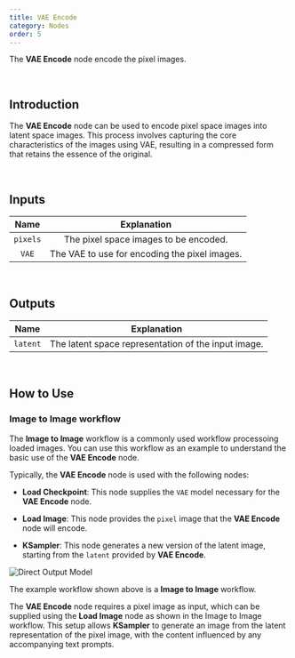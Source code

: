 ```yaml
---
title: VAE Encode
category: Nodes
order: 5
---
```


The **VAE Encode** node encode the pixel images.

<br>

## Introduction

The **VAE Encode** node can be used to encode pixel space images into latent space images. This process involves capturing the core characteristics of the images using VAE, resulting in a compressed form that retains the essence of the original.

<br>

## Inputs

|     Name     | Explanation                  |
| :---------:| :-------------:|
| ```pixels``` | The pixel space images to be encoded. |
| ```VAE``` | The VAE to use for encoding the pixel images. |

<br>

## Outputs

|     Name     | Explanation                  |
| :---------:| :-------------: |
| ```latent``` | The latent space representation of the input image. |

<br>

## How to Use

### Image to Image workflow

The **Image to Image** workflow is a commonly used workflow processoing loaded images. You can use this workflow as an example to understand the basic use of the **VAE Encode** node.

Typically, the **VAE Encode** node is used with the following nodes:

* **Load Checkpoint**: This node supplies the ```VAE``` model necessary for the **VAE Encode** node.

* **Load Image**: This node provides the ```pixel``` image that the **VAE Encode** node will encode.

* **KSampler**: This node generates a new version of the latent image, starting from the ```latent``` provided by **VAE Encode**.

<img src="https://magmai-ai.github.io/magmai-doc/doc_images/DirectOutputModel_0.jpg" alt="Direct Output Model" width="=70%" />

The example workflow shown above is a **Image to Image** workflow.

The **VAE Encode** node requires a pixel image as input, which can be supplied using the **Load Image** node as shown in the Image to Image workflow. This setup allows **KSampler** to generate an image from the latent representation of the pixel image, with the content influenced by any accompanying text prompts.
